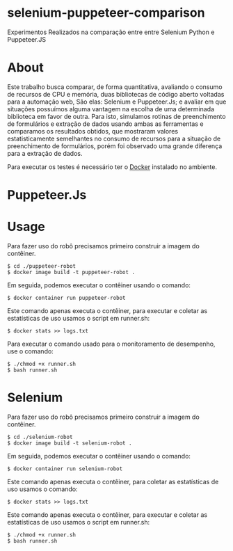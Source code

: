 # selenium-puppeteer-comparison

Experimentos Realizados na comparação entre entre Selenium Python e Puppeteer.JS  

# About

Este trabalho busca comparar, de forma quantitativa, avaliando o consumo de recursos de CPU e memória, duas bibliotecas de código aberto voltadas para a automação web, São elas: Selenium e Puppeteer.Js; e avaliar em que situações possuímos alguma vantagem na escolha de uma determinada biblioteca em favor de outra. Para isto, simulamos rotinas de preenchimento de formulários e extração de dados usando ambas as ferramentas e comparamos os resultados obtidos, que mostraram valores estatisticamente semelhantes no consumo de recursos para a situação de preenchimento de formulários, porém foi observado uma grande diferença para a extração de dados.

Para executar os testes é necessário ter o [Docker](https://docs.docker.com/get-docker/) instalado no ambiente. 

# Puppeteer.Js

# Usage

Para fazer uso do robô precisamos primeiro construir a imagem do contêiner.
<!-- usage -->
```sh-session
$ cd ./puppeteer-robot
$ docker image build -t puppeteer-robot . 
```
Em seguida, podemos executar o contêiner usando o comando: 
<!-- usage -->
```sh-session
$ docker container run puppeteer-robot 
```
Este comando apenas executa o contêiner, para executar e coletar as estatísticas de uso usamos o script em runner.sh: 
<!-- usage -->
```sh-session
$ docker stats >> logs.txt
```
Para executar o comando usado para o monitoramento de desempenho, use o comando:
<!-- usage -->
```sh-session
$ ./chmod +x runner.sh
$ bash runner.sh
```
<!-- usagestop -->

# Selenium
Para fazer uso do robô precisamos primeiro construir a imagem do contêiner.
<!-- usage -->
```sh-session
$ cd ./selenium-robot
$ docker image build -t selenium-robot . 
```
Em seguida, podemos executar o contêiner usando o comando: 
<!-- usage -->
```sh-session
$ docker container run selenium-robot 
```
Este comando apenas executa o contêiner, para coletar as estatísticas de uso usamos o comando: 
<!-- usage -->
```sh-session
$ docker stats >> logs.txt
```

Este comando apenas executa o contêiner, para executar e coletar as estatísticas de uso usamos o script em runner.sh:
<!-- usage -->
```sh-session
$ ./chmod +x runner.sh
$ bash runner.sh
```
<!-- usagestop -->
